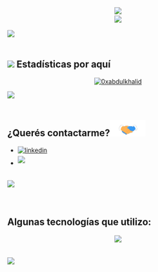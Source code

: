<div align="center">
  <img src="https://media2.giphy.com/media/QssGEmpkyEOhBCb7e1/giphy.gif?cid=ecf05e47a0n3gi1bfqntqmob8g9aid1oyj2wr3ds3mg700bl&rid=giphy.gif" width ="25">
  <div align="center"><a href="https://github.com/DenverCoder1/readme-typing-svg"><img src="https://readme-typing-svg.herokuapp.com?font=Time+New+Roman&color=white&size=25&center=true&vCenter=true&width=600&height=100&lines=¡HOLA!;Bienvenidos+a+mi+GitHub!!;Autoaprendizaje:+ON;++⚠️++Caution:+README+en+proceso+de+creación++⚠️++;Siempre+creciendo++&hearts;++"></a></div>
</div>


<img src="https://user-images.githubusercontent.com/73097560/115834477-dbab4500-a447-11eb-908a-139a6edaec5c.gif"><br><br>


## <img src="https://media.giphy.com/media/iY8CRBdQXODJSCERIr/giphy.gif" width="35"><b> Estadísticas por aquí </b>


<div align="center">
<a href="https://github.com/0xabdulkhalid/">
 <img src="https://github-readme-stats.vercel.app/api/top-langs?username=Flarien&show_icons=true&locale=en&layout=compact&line_height=20&title_color=7A7ADB&icon_color=2234AE&text_color=D3D3D3&bg_color=0,000000,130F40" width="375"  alt="0xabdulkhalid"/>
</a>
</div>


<img src="https://user-images.githubusercontent.com/73097560/115834477-dbab4500-a447-11eb-908a-139a6edaec5c.gif"><br><br>


## ¿Querés contactarme?</b><img src="https://github.com/0xAbdulKhalid/0xAbdulKhalid/raw/main/assets/mdImages/handshake.gif" width ="80">

<div align='left'>
  <ul>
  <li>
    <a href="https://www.linkedin.com/in/flavia-s-briglia" target="_blank">
      <img src="https://img.shields.io/badge/linkedin:  Flavia S. Briglia-%2300acee.svg?color=405DE6&style=for-the-badge&logo=linkedin&logoColor=white" alt=linkedin style="margin-bottom: 5px;"/>
    </a>
  </li>

  <li>
      <a href="mailto:fbrig87@gmail.com" target="_blank">
        <img src="https://img.shields.io/badge/gmail:  Flavia S. Briglia-%23EA4335.svg?style=for-the-badge&logo=gmail&logoColor=white" t=mail style="margin-bottom: 5px;" />
    </a>
    </li>
  </ul>
</div>

<br>
<img src="https://user-images.githubusercontent.com/73097560/115834477-dbab4500-a447-11eb-908a-139a6edaec5c.gif"><br><br>
<br>

## Algunas tecnologías que utilizo:
<p align="center">
  <a href="https://skillicons.dev">
    <img src="https://skillicons.dev/icons?i=git,github,html,css,sass,js,ts,react,nextjs,nodejs,express,python,java,mongodb,mysql,materialui,firebase,vercel,netlify,vscode,figma&perline=14" />
  </a>
</p>

<br>
<img src="https://user-images.githubusercontent.com/73097560/115834477-dbab4500-a447-11eb-908a-139a6edaec5c.gif">
<br>
<!--
**Flarien/Flarien** is a ✨ _special_ ✨ repository because its `README.md` (this file) appears on your GitHub profile.

-- Poner un banner (div img?)
-- BADGES: enlaces de redes?
-- sobre mi: datos cortos y faciles de leer
-- agregar un par de proyectos importantes con img, llamativos



Here are some ideas to get you started:

- 🔭 I’m currently working on ...
- 🌱 I’m currently learning ...
- 👯 I’m looking to collaborate on ...
- 🤔 I’m looking for help with ...
- 💬 Ask me about ...
- 📫 How to reach me: ...
- 😄 Pronouns: ...
- ⚡ Fun fact: ...
-->
